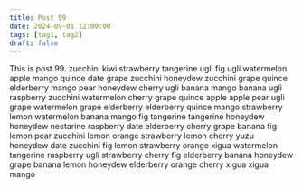 ```yaml
---
title: Post 99
date: 2024-09-01 12:00:00
tags: [tag1, tag2]
draft: false
---
```

This is post 99.
zucchini
kiwi
strawberry
tangerine
ugli
fig
ugli
watermelon
apple
mango
quince
date
grape
zucchini
honeydew
zucchini
grape
quince
elderberry
mango
pear
honeydew
cherry
ugli
banana
mango
banana
ugli
raspberry
zucchini
watermelon
cherry
grape
quince
apple
apple
pear
ugli
grape
watermelon
grape
elderberry
elderberry
quince
mango
strawberry
lemon
watermelon
banana
mango
fig
tangerine
tangerine
honeydew
honeydew
nectarine
raspberry
date
elderberry
cherry
grape
banana
fig
lemon
pear
zucchini
lemon
orange
strawberry
lemon
cherry
yuzu
honeydew
date
zucchini
fig
lemon
strawberry
orange
xigua
watermelon
tangerine
raspberry
ugli
strawberry
cherry
fig
elderberry
banana
honeydew
grape
banana
lemon
honeydew
elderberry
orange
cherry
xigua
xigua
mango
